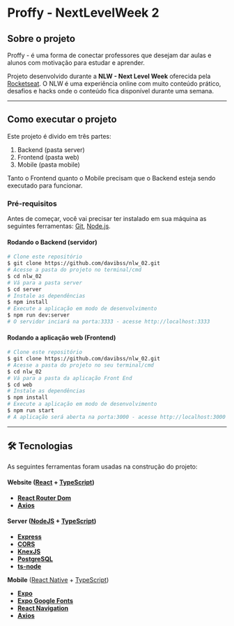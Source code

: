 #  Proffy - NextLevelWeek 2

## Sobre o projeto

Proffy - é uma forma de conectar professores que desejam dar aulas e alunos com motivação para estudar e aprender.


Projeto desenvolvido durante a **NLW - Next Level Week** oferecida pela [Rocketseat](https://www.rocketseat.com.br/).
O NLW é uma experiência online com muito conteúdo prático, desafios e hacks onde o conteúdo fica disponível durante uma semana.

---

## Como executar o projeto

Este projeto é divido em três partes:
1. Backend (pasta server) 
2. Frontend (pasta web)
3. Mobile (pasta mobile)

Tanto o Frontend quanto o Mobile precisam que o Backend esteja sendo executado para funcionar.

### Pré-requisitos

Antes de começar, você vai precisar ter instalado em sua máquina as seguintes ferramentas:
[Git](https://git-scm.com), [Node.js](https://nodejs.org/en/).

#### Rodando o Backend (servidor)

```bash
# Clone este repositório
$ git clone https://github.com/davibss/nlw_02.git
# Acesse a pasta do projeto no terminal/cmd
$ cd nlw_02
# Vá para a pasta server
$ cd server
# Instale as dependências
$ npm install
# Execute a aplicação em modo de desenvolvimento
$ npm run dev:server
# O servidor inciará na porta:3333 - acesse http://localhost:3333 
```

#### Rodando a aplicação web (Frontend)

```bash
# Clone este repositório
$ git clone https://github.com/davibss/nlw_02.git
# Acesse a pasta do projeto no seu terminal/cmd
$ cd nlw_02
# Vá para a pasta da aplicação Front End
$ cd web
# Instale as dependências
$ npm install
# Execute a aplicação em modo de desenvolvimento
$ npm run start
# A aplicação será aberta na porta:3000 - acesse http://localhost:3000
```

---

## 🛠 Tecnologias

As seguintes ferramentas foram usadas na construção do projeto:

#### **Website**  ([React](https://reactjs.org/)  +  [TypeScript](https://www.typescriptlang.org/))
-   **[React Router Dom](https://github.com/ReactTraining/react-router/tree/master/packages/react-router-dom)**
-   **[Axios](https://github.com/axios/axios)**

#### **Server**  ([NodeJS](https://nodejs.org/en/)  +  [TypeScript](https://www.typescriptlang.org/))

-   **[Express](https://expressjs.com/)**
-   **[CORS](https://expressjs.com/en/resources/middleware/cors.html)**
-   **[KnexJS](http://knexjs.org/)**
-   **[PostgreSQL](https://www.postgresql.org/)**
-   **[ts-node](https://github.com/TypeStrong/ts-node)**

**Mobile**  ([React Native](http://www.reactnative.com/)  +  [TypeScript](https://www.typescriptlang.org/))

-   **[Expo](https://expo.io/)**
-   **[Expo Google Fonts](https://github.com/expo/google-fonts)**
-   **[React Navigation](https://reactnavigation.org/)**
-   **[Axios](https://github.com/axios/axios)**